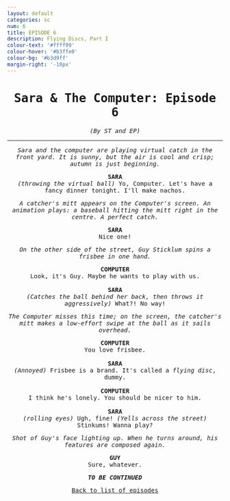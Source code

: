 ```yaml
---
layout: default
categories: sc
num: 6
title: EPISODE 6
description: Flying Discs, Part I
colour-text: '#ffff99'
colour-hover: '#b3ffe0'
colour-bg: '#b3d9ff'
margin-right: '-10px'
---
```

<div style="text-align: center; font-family: 'Inconsolata', monospace;" class="centre misc-sotry">
  <h1>Sara & The Computer: Episode 6</h1>

  <p><em>(By ST and EP)</em></p>

  <hr>

  <p><em>Sara and the computer are playing virtual catch in the front yard. It is sunny, but the air is cool and crisp; autumn is just beginning.</em></p>

  <div style="font-weight: bold;">SARA</div>
  <div><em>(throwing the virtual ball)</em> Yo, Computer. Let's have a fancy dinner tonight. I'll make nachos.</div>

  <p><em>A catcher's mitt appears on the Computer's screen. An animation plays: a baseball hitting the mitt right in the centre. A perfect catch.</em></p>

  <div style="font-weight: bold;">SARA</div>
  <div>Nice one!</div>

  <p><em>On the other side of the street, Guy Sticklum spins a frisbee in one hand.</em></p>

  <div style="font-weight: bold;">COMPUTER</div>
  <div>Look, it's Guy. Maybe he wants to play with us.</div>

  <br />

  <div style="font-weight: bold;">SARA</div>
  <div><em>(Catches the ball behind her back, then throws it aggressively)</em> What?! No way!</div>

  <p><em>The Computer misses this time; on the screen, the catcher's mitt makes a low-effort swipe at the ball as it sails overhead.</em></p>

  <div style="font-weight: bold;">COMPUTER</div>
  <div>You love frisbee.</div>

  <br />

  <div style="font-weight: bold;">SARA</div>
  <div><em>(Annoyed)</em> Frisbee is a brand. It's called a <i>flying disc</i>, dummy.</div>

  <br />

  <div style="font-weight: bold;">COMPUTER</div>
  <div>I think he's lonely. You should be nicer to him.</div>

  <br />

  <div style="font-weight: bold;">SARA</div>
  <div><em>(rolling eyes)</em> Ugh, fine! <em>(Yells across the street)</em> Stinkums! Wanna play?</div>

  <p><em>Shot of Guy's face lighting up. When he turns around, his features are composed again.</em></p>

  <div style="font-weight: bold;">GUY</div>
  <div>Sure, whatever.</div>

  <p style="font-weight: bold;"><em>TO BE CONTINUED</em></p>

  <p style="padding-bottom: 15px;"><u><a href="{{ "/sotries/sc" }}">Back to list of episodes</a></u></p>

</div>
